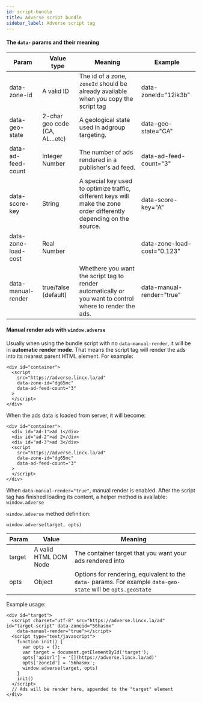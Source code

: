 ```yaml
---
id: script-bundle
title: Adverse script bundle
sidebar_label: Adverse script tag
---
```


#### The `data-` params and their meaning

| Param               | Value type                     | Meaning                                                                                                              | Example                     |
|---------------------|--------------------------------|----------------------------------------------------------------------------------------------------------------------|-----------------------------|
| data-zone-id        | A valid ID                     | The id of a zone, `zoneId` should be already available when you copy the script tag                                  | data-zoneId="12ik3b"        |
| data-geo-state      | 2-char geo code (CA, AL...etc) | A geological state used in adgroup targeting.                                                                        | data-geo-state="CA"         |
| data-ad-feed-count  | Integer Number                 | The number of ads rendered in a publisher's ad feed.                                                                 | data-ad-feed-count="3"      |
| data-score-key      | String                         | A special key used to optimize traffic, different keys will make the zone order differently depending on the source. | data-score-key="A"          |
| data-zone-load-cost | Real Number                    |                                                                                                                      | data-zone-load-cost="0.123" |
| data-manual-render  | true/false (default)           | Whethere you want the script tag to render automatically or you want to control where to render the ads.             | data-manual-render="true"   |

#### Manual render ads with `window.adverse`

Usually when using the bundle script with no `data-manual-render`, it will be in **automatic render mode**. That means the script tag will render the ads into its nearest parent HTML element. For example:

```
<div id="container">
  <script
    src="https://adverse.lincx.la/ad"
    data-zone-id="dg65mc"
    data-ad-feed-count="3"
  >
  </script>
</div>
```

When the ads data is loaded from server, it will become:
```
<div id="container">
  <div id="ad-1">ad 1</div>
  <div id="ad-2">ad 2</div>
  <div id="ad-3">ad 3</div>
  <script
    src="https://adverse.lincx.la/ad"
    data-zone-id="dg65mc"
    data-ad-feed-count="3"
  >
  </script>
</div>
```

When `data-manual-render="true"`, manual render is enabled. After the script tag has finished loading its content, a helper method is available: `window.adverse`

`window.adverse` method definition:
```
window.adverse(target, opts)
```

| Param  | Value                 | Meaning                                                                                                       |
|--------|-----------------------|---------------------------------------------------------------------------------------------------------------|
| target | A valid HTML DOM Node | The container target that you want your ads rendered into                                                     |
| opts   | Object                | Options for rendering, equivalent to the `data-` params. For example `data-geo-state` will be `opts.geoState` |

Example usage:

```
<div id="target">
  <script charset="utf-8" src="https://adverse.lincx.la/ad" id="target-script" data-zoneid="56hasmx"
    data-manual-render="true"></script>
  <script type="text/javascript">
    function init() {
      var opts = {};
      var target = document.getElementById('target');
      opts['apiUrl'] = '[](https://adverse.lincx.la/ad)'
      opts['zoneId'] = '56hasmx';
      window.adverse(target, opts)
    }
    init()
  </script>
  // Ads will be render here, appended to the "target" element
</div>

```
